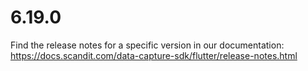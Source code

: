 
# 6.19.0

Find the release notes for a specific version in our documentation: https://docs.scandit.com/data-capture-sdk/flutter/release-notes.html
